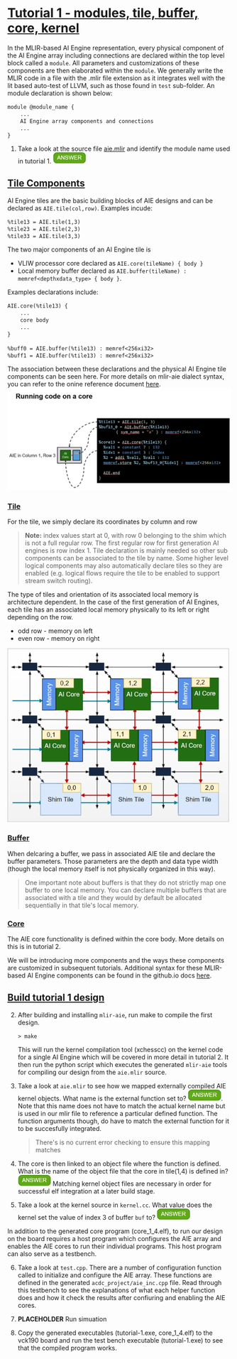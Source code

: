 <!---//===- README.md --------------------------*- Markdown -*-===//
//
// This file is licensed under the Apache License v2.0 with LLVM Exceptions.
// See https://llvm.org/LICENSE.txt for license information.
// SPDX-License-Identifier: Apache-2.0 WITH LLVM-exception
//
// Copyright (C) 2022, Advanced Micro Devices, Inc.
// 
//===----------------------------------------------------------------------===//-->

# <ins>Tutorial 1 - modules, tile, buffer, core, kernel</ins>
In the MLIR-based AI Engine representation, every physical component of the AI Engine array including connections are declared within the top level block called a `module`. All parameters and customizations of these components are then elaborated within the `module`. We generally write the MLIR code in a file with the .mlir file extension as it integrates well with the lit based auto-test of LLVM, such as those found in `test` sub-folder. An module declaration is shown below:

```
module @module_name {
    ... 
    AI Engine array components and connections 
    ...
}
```

1. Take a look at the source file [aie.mlir](aie.mlir) and identify the module name used in tutorial 1. <img src="../images/answer1.jpg" alt="tutorial_1" height=25>

## <ins>Tile Components</ins>
AI Engine tiles are the basic building blocks of AIE designs and can be declared as `AIE.tile(col,row)`. Examples incude:
```
%tile13 = AIE.tile(1,3)
%tile23 = AIE.tile(2,3)
%tile33 = AIE.tile(3,3)
```
The two major components of an AI Engine tile is 

* VLIW processor core declared as `AIE.core(tileName) { body }`
* Local memory buffer declared as `AIE.buffer(tileName) : memref<depthxdata_type> { body }`. 

Examples declarations include:
```
AIE.core(%tile13) {
    ... 
    core body 
    ...
}

%buff0 = AIE.buffer(%tile13) : memref<256xi32>
%buff1 = AIE.buffer(%tile13) : memref<256xi32>
```
The association between these declarations and the physical AI Engine tile components can be seen here. For more details on mlir-aie dialect syntax, you can refer to the onine reference document [here](https://xilinx.github.io/mlir-aie/AIEDialect.html).
<img src="../images/diagram1.jpg?raw=true" width="800">

### <ins>Tile</ins>

For the tile, we simply declare its coordinates by column and row 
>**Note:** index values start at 0, with row 0 belonging to the shim which is not a full regular row. The first regular row for first generation AI engines is row index 1. 
Tile declaration is mainly needed so other sub components can be associated to the tile by name. Some higher level logical components may also automatically declare tiles so they are enabled (e.g. logical flows require the tile to be enabled to support stream switch routing).

The type of tiles and orientation of its associated local memory is architecture dependent. In the case of the first generation of AI Engines, each tile has an associated local memory physically to its left or right depending on the row.
* odd row - memory on left
* even row - memory on right

<p><img src="../images/diagram3.jpg?raw=true" width="500"><p>

### <ins>Buffer</ins>

When delcaring a buffer, we pass in associated AIE tile and declare the buffer parameters. Those parameters are the depth and data type width (though the local memory itself is not physically organized in this way). 
> One important note about buffers is that they do not strictly map one buffer to one local memory. You can declare multiple buffers that are associated with a tile and they would by default be allocated sequentially in that tile's local memory.

### <ins>Core</ins>

The AIE core functionality is defined within the core body. More details on this is in tutorial 2.

We will be introducing more components and the ways these components are customized in subsequent tutorials. Additional syntax for these MLIR-based AI Engine components can be found in the github<area>.io docs [here](https://xilinx.github.io/mlir-aie/AIEDialect.html).

## <ins>Build tutorial 1 design</ins>
2. After building and installing `mlir-aie`, run make to compile the first design.
    ```
    > make
    ```
    This will run the kernel compilation tool (xchesscc) on the kernel code for a single AI Engine which will be covered in more detail in tutorial 2. It then run the python script which executes the generated `mlir-aie` tools for compiling our design from the `aie.mlir` source.
    
3. Take a look at `aie.mlir` to see how we mapped externally compiled AIE kernel objects. What name is the external function set to? <img src="../images/answer1.jpg" alt="extern_kernel" height=25>. Note that this name does not have to match the actual kernel name but is used in our mlir file to reference a particular defined function. The function arguments though, do have to match the external function for it to be succesfully integrated.
    > There's is no current error checking to ensure this mapping matches

4. The core is then linked to an object file where the function is defined. What is the name of the object file that the core in tile(1,4) is defined in? <img src="../images/answer1.jpg" alt="kernel.o" height=25> Matching kernel object files are necessary in order for successful elf integration at a later build stage. 

5. Take a look at the kernel source in `kernel.cc`. What value does the kernel set the value of index 3 of buffer `buf` to? <img src="../images/answer1.jpg" alt="14" height=25>

In addition to the generated core program (core_1_4.elf), to run our design on the board requires a host program which configures the AIE array and enables the AIE cores to run their individual programs. This host program can also serve as a testbench.

6. Take a look at `test.cpp`. There are a number of configuration function called to initialize and configure the AIE array. These functions are defined in the generated `acdc_project/aie_inc.cpp` file. Read through this testbench to see the explanations of what each helper function does and how it check the results after confiuring and enabling the AIE cores. 

7. **PLACEHOLDER** Run simuation

8. Copy the generated executables (tutorial-1.exe, core_1_4.elf) to the vck190 board and run the test bench executable (tutorial-1.exe) to see that the compiled program works.

## 

